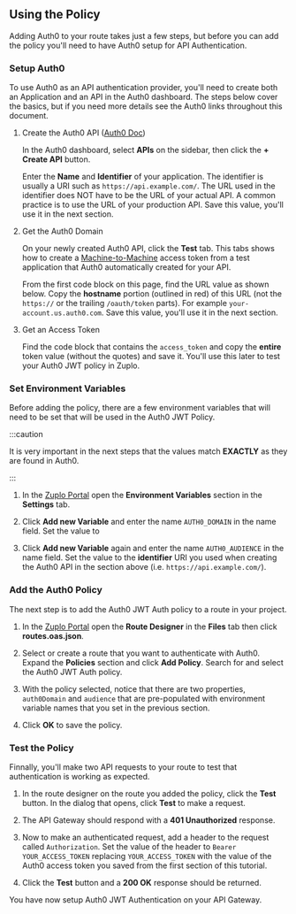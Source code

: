 ## Using the Policy

Adding Auth0 to your route takes just a few steps, but before you can add the
policy you'll need to have Auth0 setup for API Authentication.

### Setup Auth0

To use Auth0 as an API authentication provider, you'll need to create both an
Application and an API in the Auth0 dashboard. The steps below cover the basics,
but if you need more details see the Auth0 links throughout this document.

1. Create the Auth0 API
   ([Auth0 Doc](https://auth0.com/docs/get-started/auth0-overview/set-up-apis))

   In the Auth0 dashboard, select **APIs** on the sidebar, then click the **+
   Create API** button.

   Enter the **Name** and **Identifier** of your application. The identifier is
   usually a URI such as `https://api.example.com/`. The URL used in the
   identifier does NOT have to be the URL of your actual API. A common practice
   is to use the URL of your production API. Save this value, you'll use it in
   the next section.

2. Get the Auth0 Domain

   On your newly created Auth0 API, click the **Test** tab. This tabs shows how
   to create a
   [Machine-to-Machine](https://auth0.com/docs/get-started/authentication-and-authorization-flow/call-your-api-using-the-client-credentials-flow)
   access token from a test application that Auth0 automatically created for
   your API.

   From the first code block on this page, find the URL value as shown below.
   Copy the **hostname** portion (outlined in red) of this URL (not the
   `https://` or the trailing `/oauth/token` parts). For example
   `your-account.us.auth0.com`. Save this value, you'll use it in the next
   section.

   <Screenshot src="https://cdn.zuplo.com/assets/53f91f6d-17c2-469d-9e23-ac3beb9a804b.png" alt="Auth0 Access Token" />

3. Get an Access Token

   Find the code block that contains the `access_token` and copy the **entire**
   token value (without the quotes) and save it. You'll use this later to test
   your Auth0 JWT policy in Zuplo.

   <Screenshot src="https://cdn.zuplo.com/assets/991dbd66-2bb9-4bc1-8ae0-8d928b5dcb7e.png" alt="Auth0 Access Token" />

### Set Environment Variables

Before adding the policy, there are a few environment variables that will need
to be set that will be used in the Auth0 JWT Policy.

:::caution

It is very important in the next steps that the values match **EXACTLY** as they
are found in Auth0.

:::

1. In the [Zuplo Portal](https://portal.zuplo.com) open the **Environment
   Variables** section in the <SettingsTabIcon /> **Settings** tab.

2. Click **Add new Variable** and enter the name `AUTH0_DOMAIN` in the name
   field. Set the value to

3. Click **Add new Variable** again and enter the name `AUTH0_AUDIENCE` in the
   name field. Set the value to the **identifier** URI you used when creating
   the Auth0 API in the section above (i.e. `https://api.example.com/`).

### Add the Auth0 Policy

The next step is to add the Auth0 JWT Auth policy to a route in your project.

1. In the [Zuplo Portal](https://portal.zuplo.com) open the **Route Designer**
   in the <CodeEditorTabIcon /> **Files** tab then click **routes.oas.json**.

2. Select or create a route that you want to authenticate with Auth0. Expand the
   **Policies** section and click **Add Policy**. Search for and select the
   Auth0 JWT Auth policy.

   <Screenshot src="https://cdn.zuplo.com/assets/40c72bc5-be30-4246-809c-58d4ecb18f9e.png" />

3. With the policy selected, notice that there are two properties, `auth0Domain`
   and `audience` that are pre-populated with environment variable names that
   you set in the previous section.

  <Screenshot src="https://cdn.zuplo.com/assets/2aa3fc6a-0e9c-47f6-b08d-c1cc446e54b9.png" maxWidth="60%" />
 
4. Click **OK** to save the policy.

### Test the Policy

Finnally, you'll make two API requests to your route to test that authentication
is working as expected.

1. In the route designer on the route you added the policy, click the **Test**
   button. In the dialog that opens, click **Test** to make a request.

2. The API Gateway should respond with a **401 Unauthorized** response.

  <Screenshot src="https://cdn.zuplo.com/assets/626e10a2-2350-439a-9081-1ccf1fe90cad.png" maxWidth="60%" />

3. Now to make an authenticated request, add a header to the request called
   `Authorization`. Set the value of the header to `Bearer YOUR_ACCESS_TOKEN`
   replacing `YOUR_ACCESS_TOKEN` with the value of the Auth0 access token you
   saved from the first section of this tutorial.

  <Screenshot src="https://cdn.zuplo.com/assets/1486821b-cade-4041-b05b-80d3366327a5.png" maxWidth="80%" />

4. Click the **Test** button and a **200 OK** response should be returned.

  <Screenshot src="https://cdn.zuplo.com/assets/8182f932-8db6-4456-842f-f65158b174c0.png" maxWidth="60%" />

You have now setup Auth0 JWT Authentication on your API Gateway.
